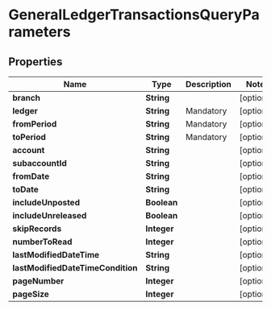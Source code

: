 
# GeneralLedgerTransactionsQueryParameters

## Properties
Name | Type | Description | Notes
------------ | ------------- | ------------- | -------------
**branch** | **String** |  |  [optional]
**ledger** | **String** | Mandatory |  [optional]
**fromPeriod** | **String** | Mandatory |  [optional]
**toPeriod** | **String** | Mandatory |  [optional]
**account** | **String** |  |  [optional]
**subaccountId** | **String** |  |  [optional]
**fromDate** | **String** |  |  [optional]
**toDate** | **String** |  |  [optional]
**includeUnposted** | **Boolean** |  |  [optional]
**includeUnreleased** | **Boolean** |  |  [optional]
**skipRecords** | **Integer** |  |  [optional]
**numberToRead** | **Integer** |  |  [optional]
**lastModifiedDateTime** | **String** |  |  [optional]
**lastModifiedDateTimeCondition** | **String** |  |  [optional]
**pageNumber** | **Integer** |  |  [optional]
**pageSize** | **Integer** |  |  [optional]



